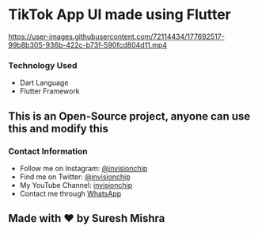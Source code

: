# TikTok App UI made using Flutter

https://user-images.githubusercontent.com/72114434/177692517-99b8b305-936b-422c-b73f-590fcd804d11.mp4

### Technology Used
 - Dart Language
 - Flutter Framework
 
## This is an Open-Source project, anyone can use this and modify this
 
### Contact Information

- Follow me on Instagram: [@invisionchip](https://www.instagram.com/invisionchip)
- Find me on Twitter: [@invisionchip](https://twitter.com/invisionchip)
- My YouTube Channel: [invisionchip](https://www.youtube.com/channel/UCafeVMVotqWH7jKOR5wzoYA)
- Contact me through [WhatsApp](https://api.whatsapp.com/send?phone=+919437007938&text=&source=&data=&app_absent=)


## Made with :heart: by Suresh Mishra
